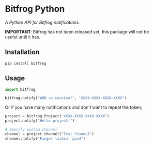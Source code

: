 # Bitfrog Python
*A Python API for Bitfrog notifications.*

**IMPORTANT**: Bitfrog has not been released yet, this package will not be useful until it has.

## Installation
```
pip install bitfrog
```

## Usage

```python
import bitfrog

bitfrog.notify("WOW so concise!", "XXXX-XXXX-XXXX-XXXX")
```

Or if you have many notifications and don't want to repeat the token;

```python
project = bitfrog.Project("XXXX-XXXX-XXXX-XXXX")
project.notify("Hello project!")

# Specify custom channel
channel = project.channel("Test Channel")
channel.notify("Finger lickin' good")
```